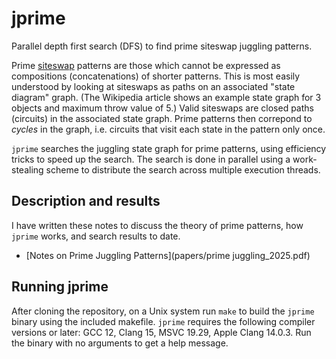 # jprime
Parallel depth first search (DFS) to find prime siteswap juggling patterns.

Prime [siteswap](https://en.wikipedia.org/wiki/Siteswap) patterns are those which cannot be expressed as compositions (concatenations) of shorter patterns. This is most easily understood by looking at siteswaps as paths on an associated "state diagram" graph. (The Wikipedia article shows an example state graph for 3 objects and maximum throw value of 5.) Valid siteswaps are closed paths (circuits) in the associated state graph. Prime patterns then correpond to *cycles* in the graph, i.e. circuits that visit each state in the pattern only once.

`jprime` searches the juggling state graph for prime patterns, using efficiency tricks to speed up the search. The search is done in parallel using a work-stealing scheme to distribute the search across multiple execution threads.

## Description and results

I have written these notes to discuss the theory of prime patterns, how `jprime` works, and search results to date.

- [Notes on Prime Juggling Patterns](papers/prime juggling_2025.pdf)

## Running jprime

After cloning the repository, on a Unix system run `make` to build the `jprime` binary using the included makefile. `jprime` requires the following compiler versions or later: GCC 12, Clang 15, MSVC 19.29, Apple Clang 14.0.3. Run the binary with no arguments to get a help message.
